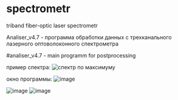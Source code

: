 # spectrometr
triband fiber-optic laser spectrometr 

Analiser_v4.7 - программа обработки данных с трехканального лазерного оптоволоконного спектрометра

#analiser_v4.7 - main programm for postprocessing

пример спектра:
![спектр по максимуму](https://user-images.githubusercontent.com/109242312/178810478-5c541e99-16a5-42e7-9e0b-afd787b602d7.png)

окно программы:
![image](https://user-images.githubusercontent.com/109242312/178818678-647d94bf-e224-43bd-a509-80d82714900f.png)

![image](https://user-images.githubusercontent.com/109242312/178818780-9b2a03c8-6376-4c6b-b578-5fd83235aaf4.png)
![image](https://user-images.githubusercontent.com/109242312/178818856-614c5b17-88ec-4850-89f8-a4da76f7a4d3.png)
